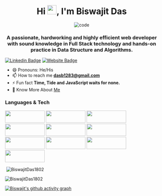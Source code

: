<h1 align="center">Hi <img src="https://camo.githubusercontent.com/e8e7b06ecf583bc040eb60e44eb5b8e0ecc5421320a92929ce21522dbc34c891/68747470733a2f2f6d656469612e67697068792e636f6d2f6d656469612f6876524a434c467a6361737252346961377a2f67697068792e676966" width="30px">, I'm Biswajit Das</h1>

<div align='center'>
    <img   src="https://camo.githubusercontent.com/992babdffd8c74a1502de375fbdf7e4d54773242/68747470733a2f2f6d656469612e67697068792e636f6d2f6d656469612f53576f536b4e36447854737a71494b4571762f67697068792e676966"
        alt="code"
      />
   </div>

<h3 align="center">A passionate, hardworking and highly efficient web developer with sound knowledge in Full Stack technology and hands-on practice in Data Structure and Algorithms.</h3>

[![Linkedin Badge](https://img.shields.io/badge/-LinkedIn-0e76a8?style=flat-square&logo=Linkedin&logoColor=white)](https://www.linkedin.com/in/biswajit-das-648902203/)
[![Website Badge](https://img.shields.io/badge/Website-3b5998?style=flat-square&logo=google-chrome&logoColor=white)](https://biswajitdasportfolio.netlify.app/)
- 😄 Pronouns: He/His
- 📫 How to reach me **dasb1283@gmail.com** 
- ⚡ Fun fact **Time, Tide and JavaScript waits for none.**
- 📑 Know More About [Me](https://drive.google.com/file/d/1M4rW3s13FetK9tcvSTzr50MOwiJ5WNge/view?usp=sharing)


### Languages & Tech
<img src="https://img.shields.io/badge/HTML5-E34F26?style=for-the-badge&logo=html5&logoColor=white" width="130px" height="40px"/> <img src="https://img.shields.io/badge/CSS3-1572B6?style=for-the-badge&logo=css3&logoColor=white" width="130px" height="40px"/>
<img src="https://img.shields.io/badge/JavaScript-323330?style=for-the-badge&logo=javascript&logoColor=F7DF1E" width="130px" height="40px"/>
<img src="https://img.shields.io/badge/Node.js-339933?style=for-the-badge&logo=nodedotjs&logoColor=white" width="130px" height="40px"/>
<img src="https://img.shields.io/badge/React-20232A?style=for-the-badge&logo=react&logoColor=61DAFB" width="130px" height="40px"/>
<img src="https://img.shields.io/badge/Redux-593D88?style=for-the-badge&logo=redux&logoColor=white" width="130px" height="40px"/>
<img src="https://img.shields.io/badge/MongoDB-4EA94B?style=for-the-badge&logo=mongodb&logoColor=white" width="130px" height="40px"/>
<img src="https://img.shields.io/badge/Express.js-000000?style=for-the-badge&logo=express&logoColor=white" width="130px" height="40px"/>
<img src="https://img.shields.io/badge/Material%20UI-007FFF?style=for-the-badge&logo=mui&logoColor=white" width="130px" height="40px"/>
<img src="https://img.shields.io/badge/styled--components-DB7093?style=for-the-badge&logo=styled-components&logoColor=white" width="130px" height="40px"/>

<p>&nbsp;<img align="center" src="https://github-readme-stats.vercel.app/api?username=BiswajitDas1802&show_icons=true&locale=en&theme=radical" alt="BiswajitDas1802" /></p>



<p><img align="left" src="https://github-readme-stats.vercel.app/api/top-langs?username=BiswajitDas1802&show_icons=true&locale=en&layout=compact&theme=radical" alt="BiswajitDas1802" /></p>
<br/>


[![Biswajit's github activity graph](https://activity-graph.herokuapp.com/graph?username=BiswajitDas1802&theme=react-dark)](https://github.com/BiswajitDas1802/github-readme-activity-graph)


<br/>

